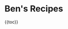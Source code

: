 # Ben's Recipes

<style>
  @media (min-width: 600px) {
    ul {
      columns: 2;
      column-gap: 3em;
    }
  }
</style>

{{toc}}